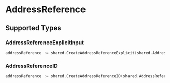 # AddressReference


## Supported Types

### AddressReferenceExplicitInput

```go
addressReference := shared.CreateAddressReferenceExplicit(shared.AddressReferenceExplicitInput{/* values here */})
```

### AddressReferenceID

```go
addressReference := shared.CreateAddressReferenceID(shared.AddressReferenceID{/* values here */})
```

